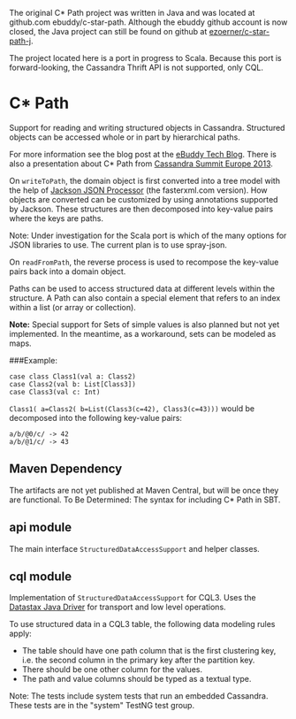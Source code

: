 The original C* Path project was written in Java and was located at github.com ebuddy/c-star-path.
Although the ebuddy github account is now closed, the Java project can still be found on github
at [ezoerner/c-star-path-j](https://github.com/ezoerner/c-star-path-j).

The project located here is a port in progress to Scala.
Because this port is forward-looking, the Cassandra Thrift API is not supported, only CQL.

C* Path
=======

Support for reading and writing structured objects in Cassandra.
Structured objects can be accessed whole or in part by hierarchical paths.

For more information see the blog post at the [eBuddy Tech Blog](http://tech.ebuddy.com/2013/10/28/overview-of-c-path/).
There is also a presentation about C* Path from [Cassandra Summit Europe 2013](http://www.slideshare.net/techblog/c-path).

On `writeToPath`, the domain object is first converted into a tree model with the help of
[Jackson JSON Processor](http://wiki.fasterxml.com/JacksonHome) (the fasterxml.com version).
How objects are converted can be customized by using annotations supported by Jackson. These structures are then
decomposed into key-value pairs where the keys are paths.

Note: Under investigation for the Scala port is which of the many options for JSON libraries to use.
The current plan is to use spray-json.

On `readFromPath`, the reverse process is used to recompose the key-value pairs back into a domain object.

Paths can be used to access structured data at different levels within the structure. A Path can also contain a special
element that refers to an index within a list (or array or collection).

**Note:** Special support for Sets of simple values is also planned but not yet implemented.
In the meantime, as a workaround, sets can be modeled as maps.

###Example:

    case class Class1(val a: Class2)
    case Class2(val b: List[Class3])
    case Class3(val c: Int)

`Class1(
  a=Class2(
    b=List(Class3(c=42),
           Class3(c=43)))` would be decomposed into the following key-value pairs:

`a/b/@0/c/ -> 42`  
`a/b/@1/c/ -> 43`


Maven Dependency
--------------
The artifacts are not yet published at Maven Central, but will be once they are functional.
To Be Determined: The syntax for including C* Path in SBT.

api module
----------
The main interface `StructuredDataAccessSupport` and helper classes.

cql module
----------
Implementation of `StructuredDataAccessSupport` for CQL3. Uses the
[Datastax Java Driver](https://github.com/datastax/java-driver) for transport and low level operations.

To use structured data in a CQL3 table, the following data modeling rules apply:

* The table should have one path column that is the first clustering key, i.e. the second column in the primary
  key after the partition key.
* There should be one other column for the values.
* The path and value columns should be typed as a textual type.

Note: The tests include system tests that run an embedded Cassandra.
These tests are in the "system" TestNG test group.

